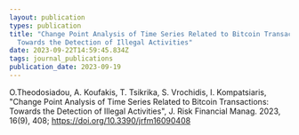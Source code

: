 ```yaml
---
layout: publication
types: publication
title: "Change Point Analysis of Time Series Related to Bitcoin Transactions:
  Towards the Detection of Illegal Activities"
date: 2023-09-22T14:59:45.834Z
tags: journal_publications
publication_date: 2023-09-19
---
```

O.Theodosiadou, A. Koufakis, T. Tsikrika, S. Vrochidis, I. Kompatsiaris, "Change Point Analysis of Time Series Related to Bitcoin Transactions: Towards the Detection of Illegal Activities", J. Risk Financial Manag. 2023, 16(9), 408; https://doi.org/10.3390/jrfm16090408